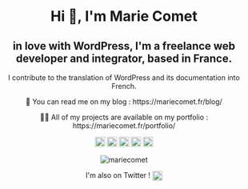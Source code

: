<h1 align="center">Hi 👋, I'm Marie Comet</h1>
<h2 align="center">in love with WordPress, I'm a freelance web developer and integrator, based in France.</h2>
<p align="center">I contribute to the translation of WordPress and its documentation into French.</p>

<p align="center">📝 You can read me on my blog : https://mariecomet.fr/blog/</p>
<p align="center">👨‍💻 All of my projects are available on my portfolio : https://mariecomet.fr/portfolio/</p>

<p align="center"><img src="https://konpa.github.io/devicon/devicon.git/icons/css3/css3-original-wordmark.svg" alt="css3" width="20" height="20"/> <img src="https://konpa.github.io/devicon/devicon.git/icons/html5/html5-original-wordmark.svg" alt="html5" width="20" height="20"/> <img src="https://konpa.github.io/devicon/devicon.git/icons/javascript/javascript-original.svg" alt="javascript" width="20" height="20"/> <img src="https://konpa.github.io/devicon/devicon.git/icons/php/php-original.svg" alt="php" width="20" height="20"/> <img src="https://konpa.github.io/devicon/devicon.git/icons/sass/sass-original.svg" alt="sass" width="20" height="20"/></p><p align="center"> <img src="https://github-readme-stats.vercel.app/api?username=mariecomet&show_icons=true" alt="mariecomet" /> </p>

<p align="center">I'm also on Twitter !
<a href="https://twitter.com/cometmarie" target="blank"><img align="center" src="https://cdn.jsdelivr.net/npm/simple-icons@3.0.1/icons/twitter.svg" alt="cometmarie" height="20" width="20" /></a>
</p>
